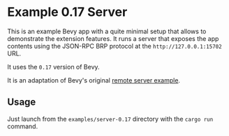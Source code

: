 # Example 0.17 Server

This is an example Bevy app with a quite minimal setup that allows to demonstrate the extension features. It runs a server that exposes the app contents using the JSON-RPC BRP protocol at the `http://127.0.0.1:15702` URL.

It uses the `0.17` version of Bevy.

It is an adaptation of Bevy's original [remote server example](https://raw.githubusercontent.com/bevyengine/bevy/refs/tags/v0.16.0/examples/remote/server.rs).

## Usage

Just launch from the `examples/server-0.17` directory with the `cargo run` command.
